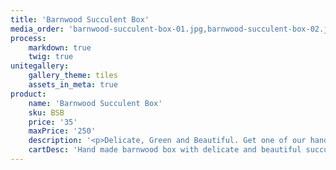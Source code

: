 ```yaml
---
title: 'Barnwood Succulent Box'
media_order: 'barnwood-succulent-box-01.jpg,barnwood-succulent-box-02.jpg,barnwood-succulent-box-03.jpg,barnwood-succulent-box-04.jpg,barnwood-succulent-box-05.jpg,barnwood-succulent-box-06.jpg'
process:
    markdown: true
    twig: true
unitegallery:
    gallery_theme: tiles
    assets_in_meta: true
product:
    name: 'Barnwood Succulent Box'
    sku: BSB
    price: '35'
    maxPrice: '250'
    description: '<p>Delicate, Green and Beautiful. Get one of our hand made barnwood succulent boxes. Each box is handmade with unique recycled barnwood. With so many sizes and varieties of succulents, no two boxes are the same. If your looking for a living and green present with the beauty of a flower, this is for you.</p>'
    cartDesc: 'Hand made barnwood box with delicate and beautiful succulents'
---
```


